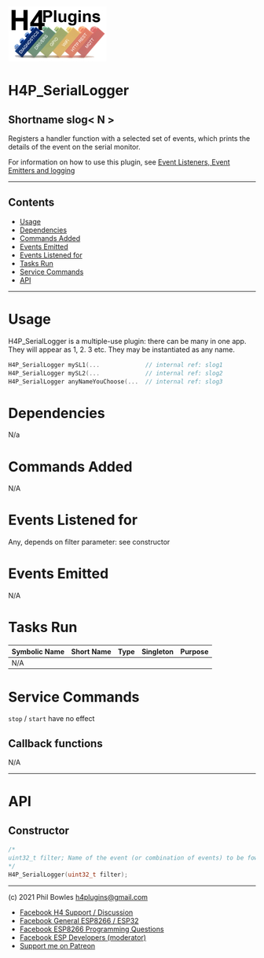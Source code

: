 ![H4P Logo](/assets/DiagLogo.jpg)

# H4P_SerialLogger

## Shortname slog< N >

Registers a handler function with a selected set of events, which prints the details of the event on the serial monitor.

For information on how to use this plugin, see [Event Listeners, Event Emitters and logging](events.md)

---


## Contents

* [Usage](#usage)
* [Dependencies](#dependencies)
* [Commands Added](#commands-added)
* [Events Emitted](#s-emitted)
* [Events Listened for](#s-listened-for)
* [Tasks Run](#tasks-run)
* [Service Commands](#service-commands)
* [API](#api)

---

# Usage

H4P_SerialLogger is a multiple-use plugin: there can be many in one app.
They will appear as <base shortname>1, <base shortname>2. <base shortname>3 etc. 
They may be instantiated as any name.

```cpp
H4P_SerialLogger mySL1(...             // internal ref: slog1
H4P_SerialLogger mySL2(...             // internal ref: slog2
H4P_SerialLogger anyNameYouChoose(...  // internal ref: slog3
```

# Dependencies

N/a

# Commands Added

N/A

# Events Listened for

Any, depends on filter parameter: see constructor

# Events Emitted

N/A

# Tasks Run

| Symbolic Name | Short Name | Type | Singleton | Purpose |
| :----------   | :--------- | :--- | :-------: | :---    |
|N/A| | | | |

# Service Commands

`stop` / `start` have no effect

## Callback functions

N/A

---

# API

## Constructor

```cpp
/*
uint32_t filter; Name of the event (or combination of events) to be fowarded to the event handler function
*/
H4P_SerialLogger(uint32_t filter);
```

---

(c) 2021 Phil Bowles h4plugins@gmail.com

* [Facebook H4  Support / Discussion](https://www.facebook.com/groups/444344099599131/)
* [Facebook General ESP8266 / ESP32](https://www.facebook.com/groups/2125820374390340/)
* [Facebook ESP8266 Programming Questions](https://www.facebook.com/groups/esp8266questions/)
* [Facebook ESP Developers (moderator)](https://www.facebook.com/groups/ESP8266/)
* [Support me on Patreon](https://patreon.com/esparto)